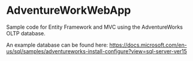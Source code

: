 # AdventureWorkWebApp
Sample code for Entity Framework and MVC using the AdventureWorks OLTP database. 


An example database can be found here:
https://docs.microsoft.com/en-us/sql/samples/adventureworks-install-configure?view=sql-server-ver15
